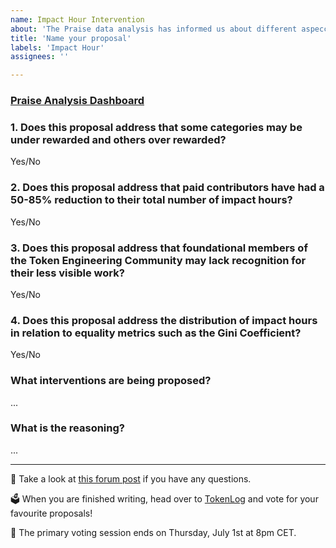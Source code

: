 ```yaml
---
name: Impact Hour Intervention
about: 'The Praise data analysis has informed us about different aspeccts of the IH distribution. What interventions would you like to propose? You can also propose no interventions and share your reasoning.'
title: 'Name your proposal'
labels: 'Impact Hour'
assignees: ''

---
```

### [Praise Analysis Dashboard](https://praisedistributions.herokuapp.com/app)

### 1. Does this proposal address that some categories may be under rewarded and others over rewarded?

Yes/No

### 2. Does this proposal address that paid contributors have had a 50-85% reduction to their total number of impact hours?

Yes/No

### 3. Does this proposal address that foundational members of the Token Engineering Community may lack recognition for their less visible work?

Yes/No

### 4. Does this proposal address the distribution of impact hours in relation to equality metrics such as the Gini Coefficient?

Yes/No

### What interventions are being proposed? 

...

### What is the reasoning?

...


--- 

🤔 Take a look at [this forum post](https://forum.tecommons.org/t/pre-hatch-impact-hours-distribution-analysis/376/50?u=liviade) if you have any questions.

🗳 When you are finished writing, head over to [TokenLog](https://tokenlog.xyz/TECommons/TokenLog-SoftGov) and vote for your favourite proposals! 

📆 The primary voting session ends on Thursday, July 1st at 8pm CET.
